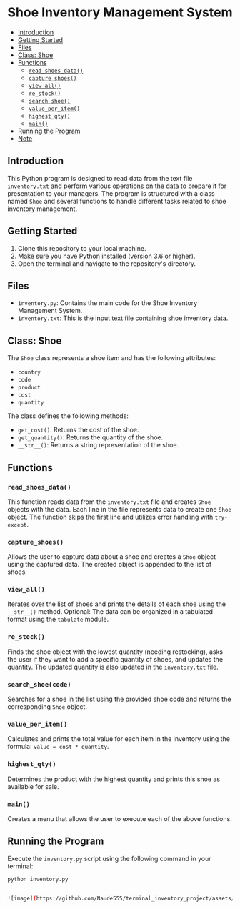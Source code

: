 # Shoe Inventory Management System

- [Introduction](#shoe-inventory-management-system)
- [Getting Started](#getting-started)
- [Files](#files)
- [Class: Shoe](#class-shoe)
- [Functions](#functions)
  - [`read_shoes_data()`](#read_shoes_data)
  - [`capture_shoes()`](#capture_shoes)
  - [`view_all()`](#view_all)
  - [`re_stock()`](#re_stock)
  - [`search_shoe()`](#search_shoe)
  - [`value_per_item()`](#value_per_item)
  - [`highest_qty()`](#highest_qty)
  - [`main()`](#main)
- [Running the Program](#running-the-program)
- [Note](#note)

## Introduction

This Python program is designed to read data from the text file `inventory.txt` and perform various operations on the data to prepare it for presentation to your managers. The program is structured with a class named `Shoe` and several functions to handle different tasks related to shoe inventory management.

## Getting Started

1. Clone this repository to your local machine.
2. Make sure you have Python installed (version 3.6 or higher).
3. Open the terminal and navigate to the repository's directory.

## Files

- `inventory.py`: Contains the main code for the Shoe Inventory Management System.
- `inventory.txt`: This is the input text file containing shoe inventory data.

## Class: Shoe

The `Shoe` class represents a shoe item and has the following attributes:

- `country`
- `code`
- `product`
- `cost`
- `quantity`

The class defines the following methods:

- `get_cost()`: Returns the cost of the shoe.
- `get_quantity()`: Returns the quantity of the shoe.
- `__str__()`: Returns a string representation of the shoe.

## Functions

### `read_shoes_data()`

This function reads data from the `inventory.txt` file and creates `Shoe` objects with the data. Each line in the file represents data to create one `Shoe` object. The function skips the first line and utilizes error handling with `try-except`.

### `capture_shoes()`

Allows the user to capture data about a shoe and creates a `Shoe` object using the captured data. The created object is appended to the list of shoes.

### `view_all()`

Iterates over the list of shoes and prints the details of each shoe using the `__str__()` method. Optional: The data can be organized in a tabulated format using the `tabulate` module.

### `re_stock()`

Finds the shoe object with the lowest quantity (needing restocking), asks the user if they want to add a specific quantity of shoes, and updates the quantity. The updated quantity is also updated in the `inventory.txt` file.

### `search_shoe(code)`

Searches for a shoe in the list using the provided shoe code and returns the corresponding `Shoe` object.

### `value_per_item()`

Calculates and prints the total value for each item in the inventory using the formula: `value = cost * quantity`.

### `highest_qty()`

Determines the product with the highest quantity and prints this shoe as available for sale.

### `main()`

Creates a menu that allows the user to execute each of the above functions.

## Running the Program

Execute the `inventory.py` script using the following command in your terminal:



```bash
python inventory.py


![image](https://github.com/Naude555/terminal_inventory_project/assets/60476722/62cbbc6f-0004-4ea8-844b-fc688415f172)
